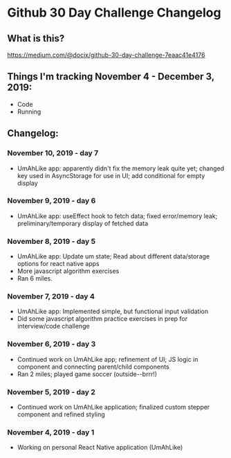 # Github 30 Day Challenge Changelog

## What is this?  
https://medium.com/@docix/github-30-day-challenge-7eaac41e4176

## Things I'm tracking November 4 - December 3, 2019:
* Code 
* Running

## Changelog:
### November 10, 2019 - day 7
* UmAhLike app: apparently didn't fix the memory leak quite yet; changed key used in AsyncStorage for use in UI; add conditional for empty display
### November 9, 2019 - day 6
* UmAhLike app: useEffect hook to fetch data; fixed error/memory leak; preliminary/temporary display of fetched data
### November 8, 2019 - day 5
* UmAhLike app: Update um state; Read about different data/storage options for react native apps
* More javascript algorithm exercises
* Ran 6 miles.
### November 7, 2019 - day 4
* UmAhLike app: Implemented simple, but functional input validation
* Did some javascript algorithm practice exercises in prep for interview/code challenge
### November 6, 2019 - day 3
* Continued work on UmAhLike app; refinement of UI; JS logic in component and connecting parent/child components
* Ran 2 miles; played game soccer (outside--brrr!)
### November 5, 2019 - day 2
* Continued work on UmAhLike application; finalized custom stepper component and refined styling
### November 4, 2019 - day 1
* Working on personal React Native application (UmAhLike)